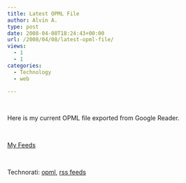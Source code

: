 ```yaml
---
title: Latest OPML File
author: Alvin A.
type: post
date: 2008-04-08T18:24:43+00:00
url: /2008/04/08/latest-opml-file/
views:
  - 1
  - 1
categories:
  - Technology
  - web

---
```

&nbsp;

Here is my current OPML file exported from Google Reader.

&nbsp;

[My Feeds][1]

&nbsp;

<div class="wlWriterSmartContent" id="scid:C16BAC14-9A3D-4c50-9394-FBFEF7A93539:0fb87dea-7c61-41c3-b25e-093375b59e05" style="padding-right: 0px; display: inline; padding-left: 0px; padding-bottom: 0px; margin: 0px; padding-top: 0px">
  <!--dotnetkickit-->
</div>

<div class="wlWriterSmartContent" id="scid:d7bf807d-7bb0-458a-811f-90c51817d5c2:c2fff5db-5ce3-408e-ae9a-d6aae06c8ea0" style="padding-right: 0px; display: inline; padding-left: 0px; padding-bottom: 0px; margin: 0px; padding-top: 0px">
  <p>
    <span class="TagSite">Technorati:</span> <a href="http://technorati.com/tag/opml" rel="tag" class="tag">opml</a>, <a href="http://technorati.com/tag/rss+feeds" rel="tag" class="tag">rss feeds</a><br /><!-- StartInsertedTags: opml, rss feeds :EndInsertedTags -->
  </p>
</div>

 [1]: http://cid-e90f5102d7dc3136.skydrive.live.com/self.aspx/Public/alvin-subscriptions.opml